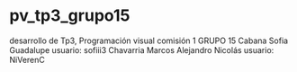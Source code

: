 # pv_tp3_grupo15
desarrollo de Tp3, Programación visual comisión 1
GRUPO 15
Cabana Sofia Guadalupe  usuario: sofiii3
Chavarria Marcos Alejandro Nicolás  usuario: NiVerenC
